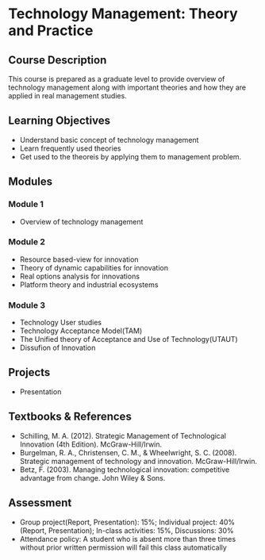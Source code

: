 # Technology Management: Theory and Practice

## Course Description

This course is prepared as a graduate level to provide overview of technology management along with important theories and how they are applied in real management studies.

## Learning Objectives

- Understand basic concept of technology management
- Learn frequently used theories
- Get used to the theoreis by applying them to management problem.

## Modules

### Module 1

- Overview of technology management

### Module 2

- Resource based-view for innovation
- Theory of dynamic capabilities for innovation
- Real options analysis for innovations
- Platform theory and industrial ecosystems

### Module 3

- Technology User studies
- Technology Acceptance Model(TAM)
- The Unified theory of Acceptance and Use of Technology(UTAUT)
- Dissufion of Innovation

## Projects

- Presentation


## Textbooks & References

- Schilling, M. A. (2012). Strategic Management of Technological Innovation (4th Edition). McGraw-Hill/Irwin.
- Burgelman, R. A., Christensen, C. M., & Wheelwright, S. C. (2008). Strategic management of technology and innovation. McGraw-Hill/Irwin.
- Betz, F. (2003). Managing technological innovation: competitive advantage from change. John Wiley & Sons.

## Assessment

- Group project(Report, Presentation): 15%; Individual project: 40% (Report, Presentation); In-class activities: 15%, Discussions: 30%
- Attendance policy: A student who is absent more than three times without prior written permission will fail this class automatically
